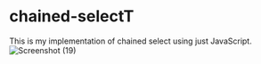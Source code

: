 # chained-selectT
This is my implementation of chained select using just JavaScript.
![Screenshot (19)](https://user-images.githubusercontent.com/41210361/94820478-21f27580-041e-11eb-9d01-c6c826450aaf.png)
